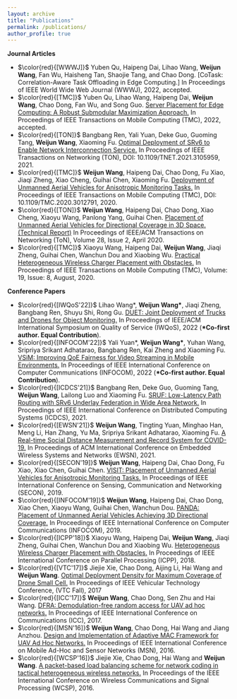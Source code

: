 ```yaml
---
layout: archive
title: "Publications"
permalink: /publications/
author_profile: true
---
```


**Journal Articles**
* $\color{red}{[WWWJ]}$ Yuben Qu, Haipeng Dai, Lihao Wang, **Weijun Wang**, Fan Wu, Haisheng Tan, Shaojie Tang, and Chao Dong. [CoTask: Correlation-Aware Task Offloading in Edge Computing.] In Proceedings of IEEE World Wide Web Journal (WWWJ), 2022, accepted.
* $\color{red}{[TMC]}$ Yuben Qu, Lihao Wang, Haipeng Dai, **Weijun Wang**, Chao Dong, Fan Wu, and Song Guo. [Server Placement for Edge Computing: A Robust Submodular Maximization Approach.](http://weijunalexwang.github.io/files/TMC2021.pdf) In Proceedings of IEEE Transactions on Mobile Computing (TMC), 2022, accepted.
* $\color{red}{[TON]}$ Bangbang Ren, Yali Yuan, Deke Guo, Guoming Tang, **Weijun Wang**, Xiaoming Fu. [Optimal Deployment of SRv6 to Enable Network Interconnection Service.](http://weijunalexwang.github.io/files/SRv6_ton2022l.pdf) In Proceedings of IEEE Transactions on Networking (TON), DOI: 10.1109/TNET.2021.3105959, 2021.
* $\color{red}{[TMC]}$ **Weijun Wang**, Haipeng Dai, Chao Dong, Fu Xiao, Jiaqi Zheng, Xiao Cheng, Guihai Chen, Xiaoming Fu. [Deployment of Unmanned Aerial Vehicles for Anisotropic Monitoring Tasks.](http://weijunalexwang.github.io/files/TMC2018.pdf) In Proceedings of IEEE Transactions on Mobile Computing (TMC), DOI: 10.1109/TMC.2020.3012791, 2020.
* $\color{red}{[TON]}$ **Weijun Wang**, Haipeng Dai, Chao Dong, Xiao Cheng, Xiaoyu Wang, Panlong Yang, Guihai Chen. [Placement of Unmanned Aerial Vehicles for Directional Coverage in 3D Space.(Technical Report)](http://weijunalexwang.github.io/files/TON18PANDA.pdf) In Proceedings of IEEE/ACM Transactions on Networking (ToN), Volume 28, Issue 2, April 2020.
* $\color{red}{[TMC]}$ Xiaoyu Wang, Haipeng Dai, **Weijun Wang**, Jiaqi Zheng, Guihai Chen, Wanchun Dou and Xiaobing Wu. [Practical Heterogeneous Wireless Charger Placement with Obstacles.](http://weijunalexwang.github.io/files/PHWCPO.pdf) In Proceedings of IEEE Transactions on Mobile Computing (TMC), Volume: 19, Issue: 8, August, 2020.


**Conference Papers**
* $\color{red}{[IWQoS'22]}$ Lihao Wang\*, **Weijun Wang\***, Jiaqi Zheng, Bangbang Ren, Shuyu Shi, Rong Gu. [DUET: Joint Deployment of Trucks and Drones for Object Monitoring.](http://weijunalexwang.github.io/files/IWQoS2022.pdf) In Proceedings of IEEE/ACM International Symposium on Quality of Service (IWQoS), 2022 (**\*Co-first author. Equal Contribution**).
* $\color{red}{[INFOCOM'22]}$ Yali Yuan\*, **Weijun Wang\***, Yuhan Wang, Sripriya Srikant Adhatarao, Bangbang Ren, Kai Zheng and Xiaoming Fu. [VSiM: Improving QoE Fairness for Video Streaming in Mobile Environments.](http://weijunalexwang.github.io/files/INFOCOM2022.pdf) In Proceedings of IEEE International Conference on Computer Communications (INFOCOM), 2022 (**\*Co-first author. Equal Contribution**).
* $\color{red}{[ICDCS'21]}$ Bangbang Ren, Deke Guo, Guoming Tang, **Weijun Wang**, Lailong Luo and Xiaoming Fu. [SRUF: Low-Latency Path Routing with SRv6 Underlay Federation in Wide Area Network.](http://weijunalexwang.github.io/files/SURF_icdcs2021.pdf) In Proceedings of IEEE International Conference on Distributed Computing Systems (ICDCS), 2021.
* $\color{red}{[EWSN'21]}$ **Weijun Wang**, Tingting Yuan, Minghao Han, Meng Li, Han Zhang, Yu Ma, Sripriya Srikant Adhatarao, Xiaoming Fu. [A Real-time Social Distance Measurement and Record System for COVID-19.](http://weijunalexwang.github.io/files/EWSN2021.pdf) In Proceedings of ACM International Conference on Embedded Wireless Systems and Networks (EWSN), 2021.
* $\color{red}{[SECON'19]}$ **Weijun Wang**, Haipeng Dai, Chao Dong, Fu Xiao, Xiao Chen, Guihai Chen. [VISIT: Placement of Unmanned Aerial Vehicles for Anisotropic Monitoring Tasks.](http://weijunalexwang.github.io/files/VISIT2019.pdf) In Proceedings of IEEE International Conference on Sensing, Communication and Networking (SECON), 2019.
* $\color{red}{[INFOCOM'19]}$ **Weijun Wang**, Haipeng Dai, Chao Dong, Xiao Chen, Xiaoyu Wang, Guihai Chen, Wanchun Dou. [PANDA: Placement of Unmanned Aerial Vehicles Achieving 3D Directional Coverage.](http://weijunalexwang.github.io/files/08737545.pdf) In Proceedings of IEEE International Conference on Computer Communications (INFOCOM), 2019.
* $\color{red}{[ICPP'18]}$ Xiaoyu Wang, Haipeng Dai, **Weijun Wang**, Jiaqi Zheng, Guihai Chen, Wanchun Dou and Xiaobing Wu. [Heterogeneous Wireless Charger Placement with Obstacles.](http://weijunalexwang.github.io/files/08714083.pdf) In Proceedings of IEEE International Conference on Parallel Processing (ICPP), 2018.
* $\color{red}{[VTC'17]}$ Jiejie Xie, Chao Dong, Aijing Li, Hai Wang and **Weijun Wang**. [Optimal Deployment Density for Maximum Coverage of Drone Small Cell.](http://weijunalexwang.github.io/files/08288313.pdf) In Proceedings of IEEE Vehicular Technology Conference, (VTC Fall), 2017
* $\color{red}{[ICC'17]}$ **Weijun Wang**, Chao Dong, Sen Zhu and Hai Wang. [DFRA: Demodulation-free random access for UAV ad hoc networks.](http://weijunalexwang.github.io/files/07997364.pdf) In Proceedings of IEEE International Conference on Communications (ICC), 2017.
* $\color{red}{[MSN'16]}$ **Weijun Wang**, Chao Dong, Hai Wang and Jiang Anzhou. [Design and Implementation of Adaptive MAC Framework for UAV Ad Hoc Networks.](http://weijunalexwang.github.io/files/07950233.pdf) In Proceedings of IEEE International Conference on Mobile Ad-Hoc and Sensor Networks (MSN), 2016.
* $\color{red}{[WCSP'16]}$ Jiejie Xie, Chao Dong, Hai Wang and **Weijun Wang**. [A packet-based load balancing scheme for network coding in tactical heterogeneous wireless networks.](http://weijunalexwang.github.io/files/07752659.pdf) In Proceedings of the IEEE International Conference on Wireless Communications and Signal Processing (WCSP), 2016.

